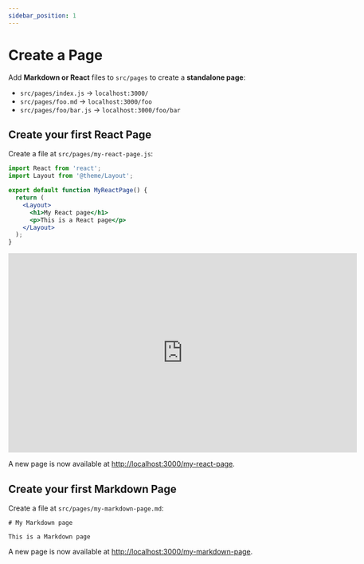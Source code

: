 ```yaml
---
sidebar_position: 1
---
```


# Create a Page

Add **Markdown or React** files to `src/pages` to create a **standalone page**:

- `src/pages/index.js` → `localhost:3000/`
- `src/pages/foo.md` → `localhost:3000/foo`
- `src/pages/foo/bar.js` → `localhost:3000/foo/bar`

## Create your first React Page

Create a file at `src/pages/my-react-page.js`:

```jsx title="src/pages/my-react-page.js"
import React from 'react';
import Layout from '@theme/Layout';

export default function MyReactPage() {
  return (
    <Layout>
      <h1>My React page</h1>
      <p>This is a React page</p>
    </Layout>
  );
}
```
  <iframe
      id="inlineFrameExample"
      title="Javascript"
      frameborder="0" 
      scrolling="no"
      height="400"
      width="700"
      src="https://stackblitz.com/edit/js-dfhq4e?ctl=1&embed=1&file=index.js&hideExplorer=1"
      >
  </iframe>

A new page is now available at [http://localhost:3000/my-react-page](https://stackblitz.com/edit/js-dfhq4e?ctl=1&embed=1&file=index.js&hideExplorer=1).


## Create your first Markdown Page

Create a file at `src/pages/my-markdown-page.md`:

```mdx title="src/pages/my-markdown-page.md"
# My Markdown page

This is a Markdown page
```

A new page is now available at [http://localhost:3000/my-markdown-page](http://localhost:3000/my-markdown-page).
